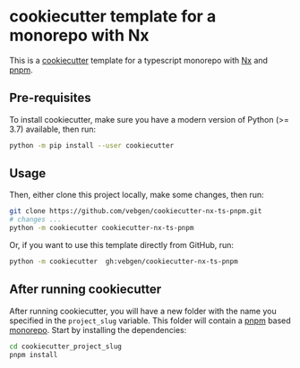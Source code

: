 # cookiecutter template for a monorepo with Nx

This is a [cookiecutter](https://github.com/cookiecutter/cookiecutter)
template for a typescript monorepo with [Nx](https://nx.dev/)
and [pnpm](https://pnpm.io/next/).

## Pre-requisites

To install cookiecutter, make sure you have a modern version of Python (>= 3.7)
available, then run:

```bash
python -m pip install --user cookiecutter
```

## Usage

Then, either clone this project locally, make some changes, then run:

```bash
git clone https://github.com/vebgen/cookiecutter-nx-ts-pnpm.git
# changes ...
python -m cookiecutter cookiecutter-nx-ts-pnpm
```

Or, if you want to use this template directly from GitHub, run:

```bash
python -m cookiecutter  gh:vebgen/cookiecutter-nx-ts-pnpm
```

## After running cookiecutter

After running cookiecutter, you will have a new folder with the name you
specified in the `project_slug` variable. This folder will contain a
[pnpm](https://pnpm.io/next/) based 
[monorepo](https://en.wikipedia.org/wiki/Monorepo). Start by installing
the dependencies:

```bash
cd cookiecutter_project_slug
pnpm install
```
